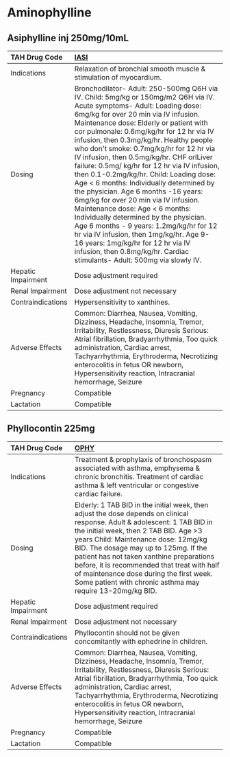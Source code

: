 # Aminophylline

## Asiphylline inj 250mg/10mL

| TAH Drug Code      | [IASI](https://www.tahsda.org.tw/drugs/hissearch.php?drug_code=IASI)                                                                                                                                                                                                                                                                                                                                                                                                                                                                                                                                                                                                                                                                                                                                                                                                                             |
|:-------------------|:-------------------------------------------------------------------------------------------------------------------------------------------------------------------------------------------------------------------------------------------------------------------------------------------------------------------------------------------------------------------------------------------------------------------------------------------------------------------------------------------------------------------------------------------------------------------------------------------------------------------------------------------------------------------------------------------------------------------------------------------------------------------------------------------------------------------------------------------------------------------------------------------------|
| Indications        | Relaxation of bronchial smooth muscle & stimulation of myocardium.                                                                                                                                                                                                                                                                                                                                                                                                                                                                                                                                                                                                                                                                                                                                                                                                                               |
| Dosing             | Bronchodilator- Adult: 250-500mg Q6H via IV. Child: 5mg/kg or 150mg/m2 Q6H via IV. Acute symptoms- Adult: Loading dose: 6mg/kg for over 20 min via IV infusion. Maintenance dose: Elderly or patient with cor pulmonale: 0.6mg/kg/hr for 12 hr via IV infusion, then 0.3mg/kg/hr. Healthy people who don't smoke: 0.7mg/kg/hr for 12 hr via IV infusion, then 0.5mg/kg/hr. CHF orlLiver failure: 0.5mg/ kg/hr for 12 hr via IV infusion, then 0.1-0.2mg/kg/hr. Child: Loading dose: Age < 6 months: Individually determined by the physician. Age 6 months -16 years: 6mg/kg for over 20 min via IV infusion. Maintenance dose: Age < 6 months: Individually determined by the physician. Age 6 months - 9 years: 1.2mg/kg/hr for 12 hr via IV infusion, then 1mg/kg/hr. Age 9- 16 years: 1mg/kg/hr for 12 hr via IV infusion, then 0.8mg/kg/hr. Cardiac stimulants- Adult: 500mg via slowly IV. |
| Hepatic Impairment | Dose adjustment required                                                                                                                                                                                                                                                                                                                                                                                                                                                                                                                                                                                                                                                                                                                                                                                                                                                                         |
| Renal Impairment   | Dose adjustment not necessary                                                                                                                                                                                                                                                                                                                                                                                                                                                                                                                                                                                                                                                                                                                                                                                                                                                                    |
| Contraindications  | Hypersensitivity to xanthines.                                                                                                                                                                                                                                                                                                                                                                                                                                                                                                                                                                                                                                                                                                                                                                                                                                                                   |
| Adverse Effects    | Common: Diarrhea, Nausea, Vomiting, Dizziness, Headache, Insomnia, Tremor, Irritability, Restlessness, Diuresis Serious: Atrial fibrillation, Bradyarrhythmia, Too quick administration, Cardiac arrest, Tachyarrhythmia, Erythroderma, Necrotizing enterocolitis in fetus OR newborn, Hypersensitivity reaction, Intracranial hemorrhage, Seizure                                                                                                                                                                                                                                                                                                                                                                                                                                                                                                                                               |
| Pregnancy          | Compatible                                                                                                                                                                                                                                                                                                                                                                                                                                                                                                                                                                                                                                                                                                                                                                                                                                                                                       |
| Lactation          | Compatible                                                                                                                                                                                                                                                                                                                                                                                                                                                                                                                                                                                                                                                                                                                                                                                                                                                                                       |

## Phyllocontin 225mg

| TAH Drug Code      | [OPHY](https://www.tahsda.org.tw/drugs/hissearch.php?drug_code=OPHY)                                                                                                                                                                                                                                                                                                                                                                                   |
|:-------------------|:-------------------------------------------------------------------------------------------------------------------------------------------------------------------------------------------------------------------------------------------------------------------------------------------------------------------------------------------------------------------------------------------------------------------------------------------------------|
| Indications        | Treatment & prophylaxis of bronchospasm associated with asthma, emphysema & chronic bronchitis. Treatment of cardiac asthma & left ventricular or congestive cardiac failure.                                                                                                                                                                                                                                                                          |
| Dosing             | Elderly: 1 TAB BID in the initial week, then adjust the dose depends on clinical response. Adult & adolescent: 1 TAB BID in the initial week, then 2 TAB BID. Age >3 years Child: Maintenance dose: 12mg/kg BID. The dosage may up to 125mg. If the patient has not taken xanthine preparations before, it is recommended that treat with half of maintenance dose during the first week. Some patient with chronic asthma may require 13-20mg/kg BID. |
| Hepatic Impairment | Dose adjustment required                                                                                                                                                                                                                                                                                                                                                                                                                               |
| Renal Impairment   | Dose adjustment not necessary                                                                                                                                                                                                                                                                                                                                                                                                                          |
| Contraindications  | Phyllocontin should not be given concomitantly with ephedrine in children.                                                                                                                                                                                                                                                                                                                                                                             |
| Adverse Effects    | Common: Diarrhea, Nausea, Vomiting, Dizziness, Headache, Insomnia, Tremor, Irritability, Restlessness, Diuresis Serious: Atrial fibrillation, Bradyarrhythmia, Too quick administration, Cardiac arrest, Tachyarrhythmia, Erythroderma, Necrotizing enterocolitis in fetus OR newborn, Hypersensitivity reaction, Intracranial hemorrhage, Seizure                                                                                                     |
| Pregnancy          | Compatible                                                                                                                                                                                                                                                                                                                                                                                                                                             |
| Lactation          | Compatible                                                                                                                                                                                                                                                                                                                                                                                                                                             |

